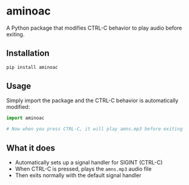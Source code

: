 # aminoac

A Python package that modifies CTRL-C behavior to play audio before exiting.

## Installation

```bash
pip install aminoac
```

## Usage

Simply import the package and the CTRL-C behavior is automatically modified:

```python
import aminoac

# Now when you press CTRL-C, it will play amns.mp3 before exiting
```

## What it does

- Automatically sets up a signal handler for SIGINT (CTRL-C)
- When CTRL-C is pressed, plays the `amns.mp3` audio file
- Then exits normally with the default signal handler
